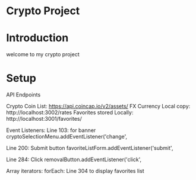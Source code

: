 # Crypto Project

# Introduction

welcome to my crypto project 

# Setup



API Endpoints

Crypto Coin List: https://api.coincap.io/v2/assets/
FX Currency Local copy: http://localhost:3002/rates
Favorites stored Locally: http://localhost:3001/favorites/

Event Listeners:
Line 103: for banner cryptoSelectionMenu.addEventListener('change',

Line 200: Submit button favoriteListForm.addEventListener('submit',

Line 284: Click removalButton.addEventListener('click', 



Array iterators:
forEach: Line 304 to display favorites list
